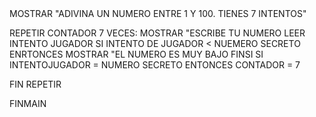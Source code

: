 <MAIN
  INT NUMERO SECRETO // NUMERO ALEATORIO
  INT INTENTO JUGADOR
  INTCONTADOR = 0
  
  MOSTRAR "ADIVINA UN NUMERO ENTRE 1 Y 100. TIENES 7 INTENTOS"
  
  REPETIR CONTADOR 7 VECES:
      MOSTRAR "ESCRIBE TU NUMERO
      LEER INTENTO JUGADOR
      SI INTENTO DE JUGADOR < NUEMERO SECRETO ENRTONCES MOSTRAR "EL NUMERO ES MUY BAJO
      FINSI
      SI INTENTOJUGADOR = NUMERO SECRETO ENTONCES
            CONTADOR = 7 

  FIN REPETIR 
  
FINMAIN
